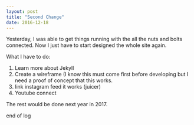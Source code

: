 ```yaml
---
layout: post
title: "Second Change"
date: 2016-12-18
---
```


Yesterday, I was able to get things running with the all the nuts and bolts connected. 
Now I just have to start designed the whole site again.

What I have to do:

1. Learn more about Jekyll
2. Create a wireframe (I know this must come first before developing but I need a proof of concept that this works.
3. link instagram feed it works (juicer)
4. Youtube connect

The rest would be done next year in 2017.

end of log
